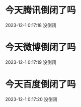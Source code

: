 # 今天腾讯倒闭了吗

2023-12-1 0:17:18 没倒闭

# 今天微博倒闭了吗

2023-12-1 0:17:19 没倒闭

# 今天百度倒闭了吗

2023-12-1 0:17:20 没倒闭

